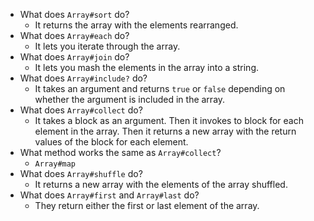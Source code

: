 * What does `Array#sort` do?
  * It returns the array with the elements rearranged.
* What does `Array#each` do?
  * It lets you iterate through the array.
* What does `Array#join` do?
  * It lets you mash the elements in the array into a string.
* What does `Array#include?` do?
  * It takes an argument and returns `true` or `false` depending on whether the argument is included in the array.
* What does `Array#collect` do?
  * It takes a block as an argument.  Then it invokes to block for each element in the array.  Then it returns a new array with the return values of the block for each element.
* What method works the same as `Array#collect`?
  * `Array#map`
* What does `Array#shuffle` do?
  * It returns a new array with the elements of the array shuffled.
* What does `Array#first` and `Array#last` do?
  * They return either the first or last element of the array.
  